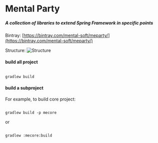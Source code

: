 # Mental Party
##### A collection of libraries to extend Spring Framework in specific points

Bintray: [https://bintray.com/mental-soft/meparty/](https://bintray.com/mental-soft/meparty/)

Structure: 
![Structure](https://raw.githubusercontent.com/mental-party/meparty/master/readme-asset/structure.png "Structure")


#### build all project
<code>
gradlew build
</code>

#### build a subproject

For example, to build core project:

<code>
gradlew build -p mecore
</code>

or

<code>
gradlew :mecore:build
</code>